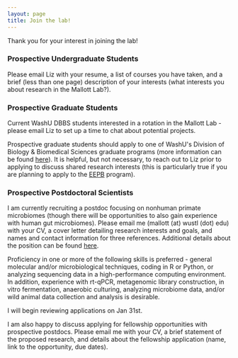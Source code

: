 ```yaml
---
layout: page
title: Join the lab!
---
```

Thank you for your interest in joining the lab!

### Prospective Undergraduate Students

Please email Liz with your resume, a list of courses you have taken, and a brief (less than one page) description of your interests (what interests you about research in the Mallott Lab?).

### Prospective Graduate Students

Current WashU DBBS students interested in a rotation in the Mallott Lab - please email Liz to set up a time to chat about potential projects.

Prospective graduate students should apply to one of WashU's Division of Biology & Biomedical Sciences graduate programs (more information can be found [here](https://dbbs.wustl.edu/Pages/index.aspx)). It is helpful, but not necessary, to reach out to Liz prior to applying to discuss shared research interests (this is particularly true if you are planning to apply to the [EEPB](https://dbbs.wustl.edu/divprograms/eepb/Pages/default.aspx) program).

### Prospective Postdoctoral Scientists

I am currently recruiting a postdoc focusing on nonhuman primate microbiomes (though there will be opportunities to also gain experience with human gut microbiomes). Please email me (mallott (at) wustl (dot) edu) with your CV, a cover letter detailing research interests and goals, and names and contact information for three references. Additional details about the position can be found [here](https://wustl.wd1.myworkdayjobs.com/en-US/External/details/Postdoctoral-Research-Associate---Arts---Sciences_JR71608?q=JR71608). 

Proficiency in one or more of the following skills is preferred - general molecular and/or microbiological techniques, coding in R or Python, or analyzing sequencing data in a high-performance computing environment. In addition, experience with rt-qPCR, metagenomic library construction, in vitro fermentation, anaerobic culturing, analyzing microbiome data, and/or wild animal data collection and analysis is desirable.

I will begin reviewing applications on Jan 31st.

I am also happy to discuss applying for fellowship opportunities with prospective postdocs. Please email me with your CV, a brief statement of the proposed research, and details about the fellowship application (name, link to the opportunity, due dates).
